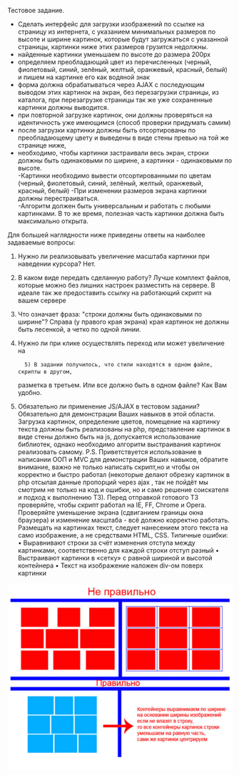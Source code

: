 
Тестовое задание.

- Сделать интерфейс для загрузки изображений по ссылке на страницу из интернета, с указанием минимальных размеров по высоте и ширине картинок, которые будут загружаться с указанной страницы, картинки ниже этих размеров грузится недолжны.
- найденные картинки уменьшаем по высоте до размера 200px
- определяем преобладающий цвет из перечисленных (черный, фиолетовый, синий, зелёный, желтый, оранжевый, красный, белый) и пишем на картинке его как водяной знак
- форма должна обрабатываться через AJAX с последующим выводом этих картинок на экран, без перезагрузки страницы, из каталога, при перезагрузке страницы так же уже сохраненные картинки должны выводится.
- при повторной загрузке картинок, они должны проверяться на идентичность уже имеющимся (способ проверки придумать самим)
- после загрузки картинки должны быть отсортированы по преобладающему цвету и выведены в виде стены превью на той же странице ниже,
- необходимо, чтобы картинки застраивали весь экран, строки должны быть
  одинаковыми по ширине, а картинки - одинаковыми по высоте.  
  -Картинки необходимо вывести отсортированными по цветам (черный, фиолетовый, синий, зелёный, желтый, оранжевый, красный, белый)
  -При изменении размеров экрана картинки должны перестраиваться.  
  -Алгоритм должен быть универсальным и работать с любыми картинками. В то же время, полезная часть картинки должна быть максимально открыта.

Для большей наглядности ниже приведены ответы на наиболее задаваемые вопросы:

1.  Нужно ли реализовывать увеличение масштаба картинки при наведении курсора?
    Нет.
2.  В каком виде передать сделанную работу?
    Лучше комплект файлов, которые можно без лишних настроек разместить на сервере.
    В идеале так же предоставить ссылку на работающий скрипт на вашем сервере
3.  Что означает фраза: "строки должны быть одинаковыми по ширине"?
    Справа (у правого края экрана) края картинок не должны быть лесенкой, а четко по
    одной линии.
4.  Нужно ли при клике осуществлять переход или может увеличение на

          5) В задании получилось, что стили находятся в одном файле, скрипты в другом,

    разметка в третьем. Или все должно быть в одном файле?
    Как Вам удобно.

5.  Обязательно ли применение JS/AJAX в тестовом задании?
    Обязательно для демонстрации Ваших навыков в этой области. Загрузка картинок, определение цветов, помещение на картинку текста должны быть реализованы на php, представление
    картинок в виде стены должно быть на js, допускается использование библиотек, однако необходимо алгоритм выстраивания картинок реализовать самому.
    P.S. Приветствуется использование в написании ООП и MVC для демонстрации Ваших
    навыков, обратите внимание, важно не только написать скрипт,но и чтобы он корректно и быстро работал (некоторые делают обрезку картинок в php отсылая данные пропорций через ajax , так не пойдёт мы смотрим не только на код и ошибки, но и само решение соискателя и подход к выполнению ТЗ).
    Перед отправкой готового ТЗ проверяйте, чтобы скрипт работал на IE, FF, Chrome и
    Opera.
    Проверяйте уменьшение экрана (сдвиганием границы окна браузера) и изменение
    масштаба - всё должно корректно работать.
    Размещать на картинках текст, следует нанесением этого текста на само изображение, а не средствами HTML, CSS.
    Типичные ошибки:
    • Выравнивают строки за счёт изменения отступа между картинками, соответственно для каждой строки отступ разный
    • Выстраивают картинки в «сетку» с равной шириной и высотой контейнера
    • Текст на изображение наложен div-ом поверх картинки

![Image alt](https://github.com/Soluyanov-Andrey/gallery/blob/master/tz.PNG)
